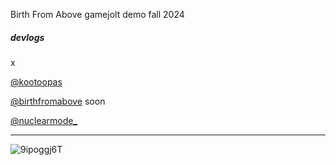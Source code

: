 Birth From Above gamejolt demo fall 2024

##### devlogs
x

[@kootoopas](https://x.com/kootoopas)

[@birthfromabove](https://x.com/birthfromabove) soon

[@nuclearmode_](https://x.com/nuclearmode_)

--- 

![9ipoggj6T](https://user-images.githubusercontent.com/601001/174320109-5a1e8962-ae74-4f61-b95e-774881fd0125.gif)
